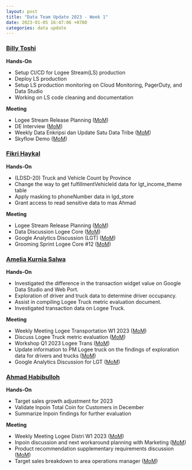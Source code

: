 ```yaml
---
layout: post
title: "Data Team Update 2023 - Week 1"
date: 2023-01-05 16:47:06 +0700
categories: data update
---
```


### <u>Billy Toshi</u>

**Hands-On**

- Setup CI/CD for Logee Stream(LS) production
- Deploy LS production
- Setup LS production monitoring on Cloud Monitoring, PagerDuty, and Data Studio
- Working on LS code cleaning and documentation 

**Meeting**

- Logee Stream Release Planning ([MoM](https://link.disini))
- DE Interview ([MoM](https://link.disini))
- Weekly Data Enkripsi dan Update Satu Data Tribe ([MoM](https://link.disini))
- Skyflow Demo ([MoM](https://link.disini))

### <u>Fikri Haykal</u>

**Hands-On**

- (LDSD-20) Truck and Vehicle Count by Province
- Change the way to get fulfillmentVehicleId data for lgt_income_theme table
- Apply masking to phoneNumber data in lgd_store
- Grant access to read sensitive data to mas Ahmad

**Meeting**

- Logee Stream Release Planning ([MoM](https://tobe.announce))
- Data Discussion Logee Core ([MoM](https://tobe.announce))
- Google Analytics Discussion (LGT) ([MoM](https://tobe.announce))
- Grooming Sprint Logee Core #12 ([MoM](https://tobe.announce))

### <u>Amelia Kurnia Salwa</u>

**Hands-On**

- Investigated the difference in the transaction widget value on Google Data Studio and Web Port.
- Exploration of driver and truck data to determine driver occupancy.
- Assist in compiling Logee Truck metric evaluation document.
- Investigated transaction data on Logee Truck.

**Meeting**

- Weekly Meeting Logee Transportation W1 2023 ([MoM](https://next.items))
- Discuss Logee Truck metric evaluation ([MoM](https://next.items))
- Workshop Q1 2023 Logee Trans ([MoM](https://next.items))
- Update information to PM Logee truck on the findings of exploration data for drivers and trucks ([MoM](https://next.items))
- Google Analytics Discussion for LGT ([MoM](https://next.items))


### <u>Ahmad Habibulloh</u>

**Hands-On**

- Target sales growth adjustment for 2023
- Validate Inpoin Total Coin for Customers in December
- Summarize Inpoin findings for further evaluation


**Meeting**

- Weekly Meeting Logee Distri W1 2023 ([MoM](https://next.items))
- Inpoin discussion and next workaround planning with Marketing ([MoM](https://next.items))
- Product recommendation supplementary requirements discussion ([MoM](https://next.items))
- Target sales breakdown to area operations manager ([MoM](https://next.items))
